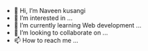 - 👋 Hi, I’m Naveen kusangi
- 👀 I’m interested in  ...
- 🌱 I’m currently learning Web development ...
- 💞️ I’m looking to collaborate on ...
- 📫 How to reach me ...

<!---
Naveenkusangi14/Naveenkusangi14 is a ✨ special ✨ repository because its `README.md` (this file) appears on your GitHub profile.
You can click the Preview link to take a look at your changes.
--->
